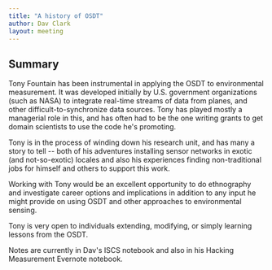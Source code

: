 ```yaml
---
title: "A history of OSDT"
author: Dav Clark
layout: meeting
---
```


## Summary

Tony Fountain has been instrumental in applying the OSDT to environmental
measurement. It was developed initially by U.S. government organizations (such
as NASA) to integrate real-time streams of data from planes, and other
difficult-to-synchronize data sources. Tony has played mostly a managerial role
in this, and has often had to be the one writing grants to get domain scientists
to use the code he's promoting.

Tony is in the process of winding down his research unit, and has many a story
to tell -- both of his adventures installing sensor networks in exotic (and
not-so-exotic) locales and also his experiences finding non-traditional jobs for
himself and others to support this work.

Working with Tony would be an excellent opportunity to do ethnography and
investigate career options and implications in addition to any input he might
provide on using OSDT and other approaches to environmental sensing.

Tony is very open to individuals extending, modifying, or simply learning
lessons from the OSDT. 

Notes are currently in Dav's ISCS notebook and also in his Hacking Measurement
Evernote notebook.
